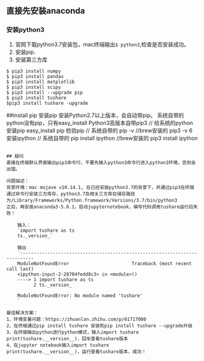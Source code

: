 ## 直接先安装anaconda
### 安装python3 
1. 官网下载python3.7安装包，mac终端输出``$ python3``,检查是否安装成功。
2. 安装pip.
3. 安装第三方库
```
$ pip3 install numpy
$ pip3 install pandas
$ pip3 install matplotlib
$ pip3 install scipy
$ pip3 install --upgrade pip
$ pip3 install tushare
$pip3 install tushare -upgrade 
```
##install pip
安装pip
安装Python2.7以上版本，会自动带pip。
系统自带的python没有pip，只有easy_install
Python3高版本自带pip3
// 给系统的python安装pip
easy_install pip
检验pip
// 系统自带的
pip -v
//brew安装的
pip3 -v
6 安装ipython
// 系统自带的
pip install ipython
//brew安装的
pip3 install ipython

```

## 疑问
直接在终端默认界面输出pip3命令行，不要先输入python3命令行进入python3环境，否则会出错。

问题描述：
背景环境：mac mojave v10.14.1, 在已经安装python3.7的背景下，并通过pip3在终端通过命令行安装三方库存，python3.7及相关三方库在储存路径为/Library/Frameworks/Python.framework/Versions/3.7/bin/python3
之后，再安装anaconda3-5.0.1，启动jupyternotebook，编写代码调用tushare运行后失败！

    输入：
    `import tushare as ts
    ts._version_`
    
    输出
    `---------------------------------------------------------------------------
    ModuleNotFoundError                       Traceback (most recent call last)
    <ipython-input-2-28704fedd8c3> in <module>()
    ----> 1 import tushare as ts
          2 ts._version_
    
    ModuleNotFoundError: No module named 'tushare'
    `

最佳解决方案：
1、环境变量问题：https://zhuanlan.zhihu.com/p/61717000
2、在终端通过pip install tushare 安装和pip install tushare --upgrade升级
3、在终端输出python进行python模式，输入import tushare
print(tushare.__version__)，回车查看tushare版本
4、在jupyter notebook输入import tushare
print(tushare.__version__)，运行查看tushare版本，成功！
